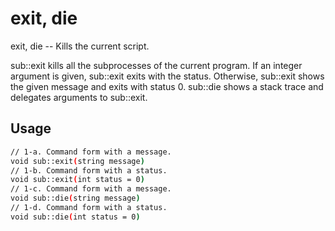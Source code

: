 # exit, die
exit, die -- Kills the current script.

sub::exit kills all the subprocesses of the current program.  If an integer
argument is given, sub::exit exits with the status.  Otherwise, sub::exit
shows the given message and exits with status 0.  sub::die shows a stack
trace and delegates arguments to sub::exit.

## Usage
```sh
// 1-a. Command form with a message.
void sub::exit(string message)
// 1-b. Command form with a status.
void sub::exit(int status = 0)
// 1-c. Command form with a message.
void sub::die(string message)
// 1-d. Command form with a status.
void sub::die(int status = 0)
```
